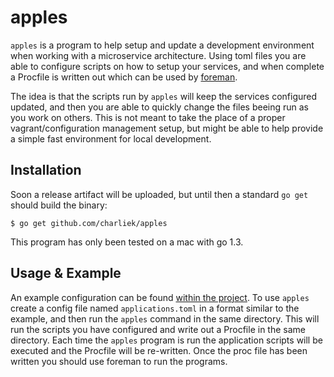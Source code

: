 # apples

`apples` is a program to help setup and update a development environment when
working with a microservice architecture. Using toml files you are able to
configure scripts on how to setup your services, and when complete a Procfile
is written out which can be used by [foreman](http://ddollar.github.io/foreman/).

The idea is that the scripts run by `apples` will keep the services configured updated, and then you are
able to quickly change the files beeing run as you work on others. This is not meant to take the place
of a proper vagrant/configuration management setup, but might be able to help provide a simple fast
environment for local development.

## Installation

Soon a release artifact will be uploaded, but until then a standard `go get` should build the binary:

```
$ go get github.com/charliek/apples
```

This program has only been tested on a mac with go 1.3.

## Usage & Example

An example configuration can be found [within the project](https://github.com/charliek/apples/blob/master/applications.toml).
To use `apples` create a config file named `applications.toml` in a format similar to the example, and then run
the `apples` command in the same directory. This will run the scripts you have configured and write out a Procfile in
the same directory. Each time the `apples` program is run the application scripts will be executed and the Procfile will
be re-written.  Once the proc file has been written you should use foreman to run the programs.
